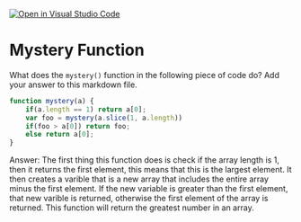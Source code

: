 [![Open in Visual Studio Code](https://classroom.github.com/assets/open-in-vscode-718a45dd9cf7e7f842a935f5ebbe5719a5e09af4491e668f4dbf3b35d5cca122.svg)](https://classroom.github.com/online_ide?assignment_repo_id=11754715&assignment_repo_type=AssignmentRepo)
# Mystery Function

What does the `mystery()` function in the following piece of code do? Add your
answer to this markdown file.

```javascript
function mystery(a) {
    if(a.length == 1) return a[0];
    var foo = mystery(a.slice(1, a.length))
    if(foo > a[0]) return foo;
    else return a[0];
}
```

Answer: The first thing this function does is check if the array length is 1, then it returns the first element, this means that this is the largest element. It then creates a varible that is a new array that includes the entire array minus the first element. If the new variable is greater than the first element, that new varible is returned, otherwise the first element of the array is returned. This function will return the greatest number in an array. 
